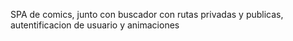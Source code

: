 SPA de comics, junto con buscador con rutas privadas y publicas, autentificacion de usuario y animaciones 